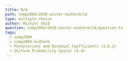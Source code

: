 ```yaml
---
title: N/A
path: comp2804/2018-winter-midterm/14
type: multiple-choice
author: Michiel Smid
question: comp2804/2018-winter-midterm/14/question.ts
tags:
  - comp2804
  - comp2804-midterm
  - Permutations and Binomial Coefficients (3.6.2)
  - Uniform Probability Spaces (4.4)
---
```

